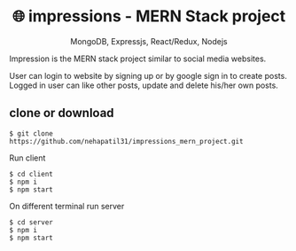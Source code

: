 <h1 align="center">
🌐 impressions - MERN Stack project
</h1>
<p align="center">
MongoDB, Expressjs, React/Redux, Nodejs
</p>

Impression is the MERN stack project similar to social media websites. 

User can login to website by signing up or by google sign in to create posts. 
Logged in user can like other posts, update and delete his/her own posts.



## clone or download
```terminal
$ git clone https://github.com/nehapatil31/impressions_mern_project.git
```
Run client
```terminal
$ cd client
$ npm i
$ npm start
```
On different terminal
run server
```terminal
$ cd server
$ npm i
$ npm start
```